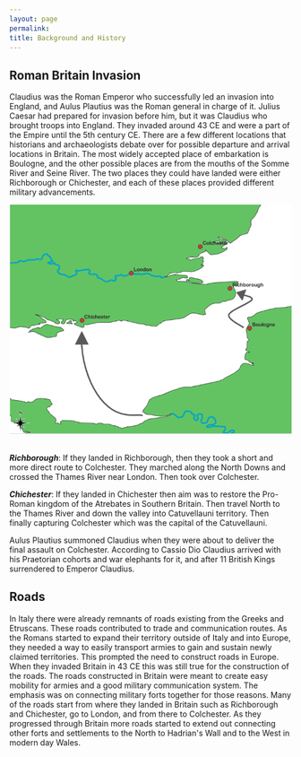 ```yaml
---
layout: page
permalink:
title: Background and History
---
```


## Roman Britain Invasion

Claudius was the Roman Emperor who successfully led an invasion into England, and Aulus Plautius was the Roman general in charge of it. Julius Caesar had prepared for invasion before him, but it was Claudius who brought troops into England. They invaded around 43 CE and were a part of the Empire until the 5th century CE.
There are a few different locations that historians and archaeologists debate over for possible departure and arrival locations in Britain. The most widely accepted place of embarkation is Boulogne, and the other possible places are from the mouths of the Somme River and Seine River. The two places they could have landed were either Richborough or Chichester, and each of these places provided different military advancements.

<center> <img width="600px" alt="photo" src="map/map-invasion2.PNG"> </center>

<br>

***Richborough***:
If they landed in Richborough, then they took a short and more direct route to Colchester. They marched along the North Downs and crossed the Thames River near London. Then took over Colchester.

***Chichester***:
If they landed in Chichester then aim was to restore the Pro-Roman kingdom of the Atrebates in Southern Britain. Then travel North to the Thames River and down the valley into Catuvellauni territory. Then finally capturing Colchester which was the capital of the Catuvellauni.

Aulus Plautius summoned Claudius when they were about to deliver the final assault on Colchester. According to Cassio Dio Claudius arrived with his Praetorian cohorts and war elephants for it, and after 11 British Kings surrendered to Emperor Claudius.

## Roads

In Italy there were already remnants of roads existing from the Greeks and Etruscans. These roads contributed to trade and communication routes. As the Romans started to expand their territory outside of Italy and into Europe, they needed a way to easily transport armies to gain and sustain newly claimed territories. This prompted the need to construct roads in Europe. When they invaded Britain in 43 CE this was still true for the construction of the roads. The roads constructed in Britain were meant to create easy mobility for armies and a good military communication system. The emphasis was on connecting military forts together for those reasons. Many of the roads start from where they landed in Britain such as Richborough and Chichester, go to London, and from there to Colchester. As they progressed through Britain more roads started to extend out connecting other forts and settlements to the North to Hadrian's Wall and to the West in modern day Wales.

<br>
